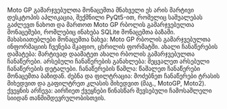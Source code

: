 Moto GP გამარჯვებულთა მონაცემთა მნახველი
ეს არის მარტივი დესკტოპის აპლიკაცია, შექმნილი PyQt5-ით, რომელიც საშუალებას გაძლევთ ნახოთ და მართოთ Moto GP რბოლის გამარჯვებულთა მონაცემები, რომლებიც ინახება SQLite მონაცემთა ბაზაში.
მახასიათებლები
მონაცემთა ნახვა: Moto GP რბოლის გამარჯვებულთა ინფორმაციის ჩვენება მკაფიო, ცხრილის ფორმატში.
ახალი ჩანაწერების დამატება: მარტივად დაამატეთ ახალი რბოლის გამარჯვებულთა ჩანაწერები.
არსებული ჩანაწერების განახლება: შეცვალეთ არსებული ჩანაწერების დეტალები.
ჩანაწერების წაშლა: წაშალეთ ჩანაწერები მონაცემთა ბაზიდან.
ძებნა და ფილტრაცია: მოძებნეთ ჩანაწერები ტრასის მიხედვით და გაფილტრეთ კლასის მიხედვით (მაგ., MotoGP, Moto2).
ქვეყნის არჩევა: აირჩიეთ ქვეყნები წინასწარ შევსებული ჩამოსაშლელი სიიდან თანმიმდევრულობისთვის.



